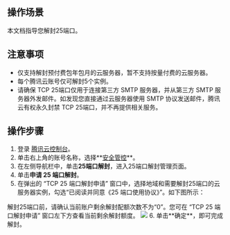 ## 操作场景

本文档指导您解封25端口。

## 注意事项

- 仅支持解封预付费包年包月的云服务器，暂不支持按量付费的云服务器。
- 每个腾讯云账号仅可解封5个实例。
- 请确保 TCP 25端口仅用于连接第三方 SMTP 服务器，并从第三方 SMTP 服务器外发邮件。如发现您直接通过云服务器使用 SMTP 协议发送邮件，腾讯云有权永久封禁 TCP 25端口，并不再提供相关服务。

## 操作步骤

1. 登录 [腾讯云控制台](https://console.cloud.tencent.com/)。
2. 单击右上角的账号名称，选择**[安全管控](https://console.cloud.tencent.com/secctrl)**。
3. 在左侧导航栏中，单击**25端口解封**，进入25端口解封管理页面。
4. 单击**申请 25 端口解封**。
5. 在弹出的 “TCP 25 端口解封申请” 窗口中，选择地域和需要解封25端口的云服务器实例，勾选“已阅读并同意《25 端口使用协议》”。如下图所示：
<dx-alert infotype="notice" title="">
解封25端口前，请确认当前账户剩余解封配额次数不为“0”。您可在 “TCP 25 端口解封申请” 窗口左下方查看当前剩余解封额度。
</dx-alert>
<img src="https://main.qcloudimg.com/raw/14ebb11b49abe7ef93b64b5d1d07e1bc.png"/>
6. 单击**确定**，即可完成解封。

